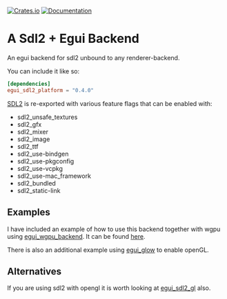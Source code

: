 [![Crates.io](https://img.shields.io/crates/v/egui_sdl2_platform.svg)](https://crates.io/crates/egui_sdl2_platform)
[![Documentation](https://docs.rs/egui_sdl2_platform/badge.svg)](https://docs.rs/sdl2_egui_platform)

# A Sdl2 + Egui Backend
An egui backend for sdl2 unbound to any renderer-backend.

You can include it like so:
```toml
[dependencies]
egui_sdl2_platform = "0.4.0"
```

[SDL2](https://github.com/Rust-SDL2/rust-sdl2) is re-exported with various feature flags that can be enabled with:

- sdl2_unsafe_textures
- sdl2_gfx
- sdl2_mixer
- sdl2_image
- sdl2_ttf
- sdl2_use-bindgen
- sdl2_use-pkgconfig
- sdl2_use-vcpkg
- sdl2_use-mac_framework
- sdl2_bundled
- sdl2_static-link

## Examples
I have included an example of how to use this backend together with wgpu using [egui_wgpu_backend](https://github.com/hasenbanck/egui_wgpu_backend).
It can be found [here](https://github.com/ComLarsic/sdl2_egui_platform/tree/main/examples/sdl2_plus_wgpu).

There is also an additional example using [egui_glow](https://github.com/emilk/egui/tree/master/crates/egui_glow) to enable openGL.

## Alternatives
If you are using sdl2 with opengl it is worth looking at [egui_sdl2_gl](https://github.com/ArjunNair/egui_sdl2_gl/) also.
